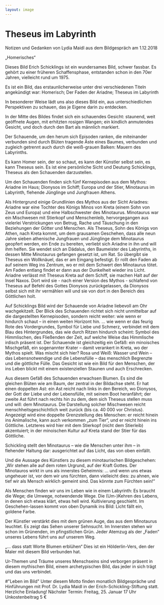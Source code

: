 ```yaml
---
layout: image
---
```


# Theseus im Labyrinth

Notizen und Gedanken von Lydia Maidl 
aus dem Bildgespräch am 1.12.2018

„Homerisches“ 

Dieses Bild Erich Schicklings ist ein wundersames Bild, schwer fassbar. Es gehört zu einer früheren Schaffensphase, entstanden schon in den 70er Jahren, vielleicht rund um 1975.

Es ist ein Bild, das erstaunlicherweise unter drei verschiedenen Titeln angekündigt war:
Homerisch; Der Faden der Ariadne; Theseus im Labyrinth

In besonderer Weise lädt uns also dieses Bild ein, aus unterschiedlichen Perspektiven zu schauen, das je Eigene darin zu entdecken. 

In der Mitte des Bildes findet sich ein schauendes Gesicht: staunend, weit geöffnete Augen, mit erhitzten rosigen Wangen; ein kindlich anmutendes Gesicht, und doch durch den Bart als männlich markiert.

Der Schauende, um den herum sich Episoden ranken, die miteinander verbunden sind durch Blüten tragende Äste eines Baumes, verbunden und zugleich getrennt auch durch die weiß-grauen Balken: Mauern des Labyrinths.

Es kann Homer sein, der so schaut,
es kann der Künstler selbst sein,
es kann Theseus sein. Es ist eine persönliche Sicht und Deutung Schicklings, Theseus als den Schauenden darzustellen.

Um den Schauenden finden sich fünf Kernepisoden aus dem Mythos: Ariadne im Haus; Dionysos im Schiff; Europa und der Stier, Minotaurus im Labyrinth, flehende Jünglinge und Jungfrauen Athens.

Als Hintergrund einige Grundlinien des Mythos aus der Sicht Ariadnes:
Ariadne war eine Tochter des Königs Minos von Kreta (einem Sohn von Zeus und Europa) und eine Halbschwester des Minotaurus. Minotaurus war ein Mischwesen mit Stierkopf und Menschenleib, hervorgegangen aus vielerlei Verstrickungen von Betrug, Rache und Täuschung in den Beziehungen der Götter und Menschen. Als Theseus, Sohn des Königs von Athen, nach Kreta kommt, um dem grausamen Geschehen, dass alle neun Jahre sieben athenische Jungfrauen und Jünglinge dem Minotaurus geopfert werden, ein Ende zu bereiten, verliebt sich Ariadne in ihn und will ihm helfen. Sie wendet sich an Dädalus, den Baumeister des Labyrinths, in dessen Mitte Minotaurus gefangen gesetzt ist, um Rat. So übergibt sie Theseus ein Wollknäuel, das er am Eingang befestigt. Er rollt den Faden ab auf seinem Weg ins Zentrum, wo er mit dem Schwert den Minotaurus tötet. Am Faden entlang findet er dann aus der Dunkelheit wieder ins Licht. Ariadne verlässt mit Theseus Kreta auf dem Schiff, sie machen Halt auf der Insel Naxos. Dort wird sie - nach einer Version des Mythos - schlafend von Theseus auf Befehl des Gottes Dionysos zurückgelassen, da Dionysos selbst sich mit ihr vermählen will und sie von dort in den Bereich des Göttlichen holt.

Auf Schicklings Bild wird der Schauende von Ariadne liebevoll am Ohr wachgekitzelt. Der Blick des Schauenden richtet sich nicht unmittelbar auf die dargestellten Kernepisoden, sondern reicht weiter: wie wenn er hindurch schaut – in einen weiten Horizont hin.  … wie wenn er das feurig Rote des Vordergrundes, Symbol für Liebe und Schmerz, verbindet mit dem Blau des Hintergrundes, das wie durch Ritzen hindurch scheint: Symbol des Himmlischen, des Fließenden der Zeit, auf welche Weise das Himmlische irdisch präsent ist. Der Schauende ist gleichzeitig ein Gefäß: ein minoisches Mischgefäß, ein sogenannter Krater – damit verankert in Kreta, wo der Mythos spielt. Was mischt sich hier? Rosa und Weiß: Wasser und Wein – das Lebensnotwendige und die Lebensfülle – das menschlich Begrenzte und die göttliche Fülle. 
Das Gesicht ist wie ein Bild für den Menschen, der ins Leben blickt mit einem existenziellen Staunen und auch Erschrecken.

Aus diesem Gefäß des Schauenden erwachsen Blumen.
Es sind die gleichen Blüten wie am Baum, der zentral in der Bildachse steht. Er hat einen doppelten Ast: ein Ast reicht nach links in den Bereich, wo Dionysos, der Gott der Liebe und der Lebensfülle, mit seinem Boot heranfährt; der zweite Ast führt nach rechts hin zu dem, dem sich Theseus stellen muss und will: dem Minotaurus. 
Die Darstellung solcher Mischwesen reicht menschheitsgeschichtlich weit zurück (bis ca. 40 000 vor Christus). Angezeigt wird eine doppelte Grenzstellung des Menschen: er reicht hinein ins Animalische, kann auch verkommen „zum Tier“, und er reicht hinein ins Göttliche. Letzteres wird hier mit dem Stierkopf (nicht dem Stierleib) akzentuiert; in der minoischen Kultur auf Kreta stand der Stier für das Göttliche.

Schickling stellt den Minotaurus – wie die Menschen unter ihm – in flehender Haltung dar: ausgerichtet auf das Licht, das von oben einfällt. 

Und die Aussage des Künstlers zu diesem minotaurischen Bildgeschehen: „Wir stehen alle auf dem roten Urgrund, auf der Kraft Gottes. Der Minotauros wirkt in uns als innerstes Geheimnis: … und wenn uns etwas ungeheuer ist, vor dem wir uns fürchten, dann vielleicht dies: zu ahnen, wie tief wir als Mensch wirklich gemeint sind. Das könnte zum Fürchten sein!“ 

Als Menschen finden wir uns im Leben wie in einem Labyrinth: Es braucht die Wege; die Umwege, notwendende Wege. Die (Um-)Kehren des Lebens, in denen sich etwas klärt, etwas hell wird. Kultivierung geschieht. 
Im Geschehen-lassen kommt von oben Dynamik ins Bild: Licht fällt ein, goldene Farbe. 

Der Künstler verstärkt dies mit dem grünen Auge, das aus dem Minotaurus leuchtet. Es zeigt das Sehen unserer Sehnsucht. Im Innersten stehen wir schon im Grünenden, im pfingstlichen Grün. Jeder Atemzug als der „Faden“ unseres Lebens führt uns auf unserem Weg.

„… dass statt Worte Blumen erblühen“ 
Dies ist ein Hölderlin-Vers, den der Maler mit diesem Bild verbunden hat. 

Ur-Themen und Träume unseres Menschseins sind verborgen präsent in diesem mythischen Bild, einem archetypischen Bild, das jeder in sich trägt und das uns verbindet.

\#"Leben im Bild"
Unter diesem Motto finden monatlich Bildgespräche und Hinführungen mit Prof. Dr. Lydia Maidl in der Erich-Schickling-Stiftung statt. Herzliche Einladung!
Nächster Termin: Freitag, 25. Januar 17 Uhr
Unkostenbeitrag 5 €
